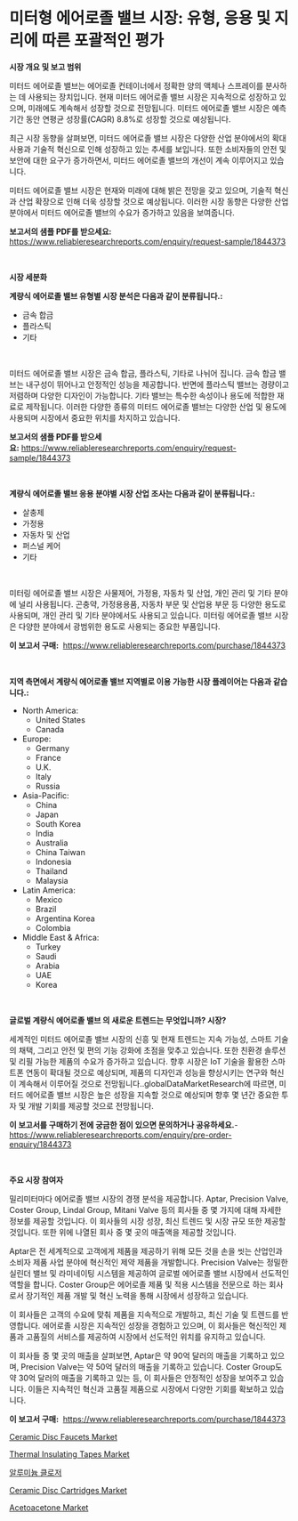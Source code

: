 <p><h1>미터형 에어로졸 밸브 시장: 유형, 응용 및 지리에 따른 포괄적인 평가</h1></p><p><strong>시장 개요 및 보고 범위</strong></p>
<p><p>미터드 에어로졸 밸브는 에어로졸 컨테이너에서 정확한 양의 액체나 스프레이를 분사하는 데 사용되는 장치입니다. 현재 미터드 에어로졸 밸브 시장은 지속적으로 성장하고 있으며, 미래에도 계속해서 성장할 것으로 전망됩니다. 미터드 에어로졸 밸브 시장은 예측 기간 동안 연평균 성장률(CAGR) 8.8%로 성장할 것으로 예상됩니다.</p><p>최근 시장 동향을 살펴보면, 미터드 에어로졸 밸브 시장은 다양한 산업 분야에서의 확대 사용과 기술적 혁신으로 인해 성장하고 있는 추세를 보입니다. 또한 소비자들의 안전 및 보안에 대한 요구가 증가하면서, 미터드 에어로졸 밸브의 개선이 계속 이루어지고 있습니다.</p><p>미터드 에어로졸 밸브 시장은 현재와 미래에 대해 밝은 전망을 갖고 있으며, 기술적 혁신과 산업 확장으로 인해 더욱 성장할 것으로 예상됩니다. 이러한 시장 동향은 다양한 산업 분야에서 미터드 에어로졸 밸브의 수요가 증가하고 있음을 보여줍니다.</p></p>
<p><strong>보고서의 샘플 PDF를 받으세요:</strong> <a href="https://www.reliableresearchreports.com/enquiry/request-sample/1844373">https://www.reliableresearchreports.com/enquiry/request-sample/1844373</a></p>
<p>&nbsp;</p>
<p><strong>시장 세분화</strong></p>
<p><strong>계량식 에어로졸 밸브 유형별 시장 분석은 다음과 같이 분류됩니다.:</strong></p>
<p><ul><li>금속 합금</li><li>플라스틱</li><li>기타</li></ul></p>
<p>&nbsp;</p>
<p><p>미터드 에어로졸 밸브 시장은 금속 합금, 플라스틱, 기타로 나뉘어 집니다. 금속 합금 밸브는 내구성이 뛰어나고 안정적인 성능을 제공합니다. 반면에 플라스틱 밸브는 경량이고 저렴하며 다양한 디자인이 가능합니다. 기타 밸브는 특수한 속성이나 용도에 적합한 재료로 제작됩니다. 이러한 다양한 종류의 미터드 에어로졸 밸브는 다양한 산업 및 용도에 사용되며 시장에서 중요한 위치를 차지하고 있습니다.</p></p>
<p><strong>보고서의 샘플 PDF를 받으세요:</strong>&nbsp;<a href="https://www.reliableresearchreports.com/enquiry/request-sample/1844373">https://www.reliableresearchreports.com/enquiry/request-sample/1844373</a></p>
<p>&nbsp;</p>
<p><strong> 계량식 에어로졸 밸브 응용 분야별 시장 산업 조사는 다음과 같이 분류됩니다.:</strong></p>
<p><ul><li>살충제</li><li>가정용</li><li>자동차 및 산업</li><li>퍼스널 케어</li><li>기타</li></ul></p>
<p>&nbsp;</p>
<p><p>미터링 에어로졸 밸브 시장은 사물제어, 가정용, 자동차 및 산업, 개인 관리 및 기타 분야에 널리 사용됩니다. 곤충약, 가정용용품, 자동차 부문 및 산업용 부문 등 다양한 용도로 사용되며, 개인 관리 및 기타 분야에서도 사용되고 있습니다. 미터링 에어로졸 밸브 시장은 다양한 분야에서 광범위한 용도로 사용되는 중요한 부품입니다.</p></p>
<p><strong>이 보고서 구매:</strong>&nbsp; <a href="https://www.reliableresearchreports.com/purchase/1844373">https://www.reliableresearchreports.com/purchase/1844373</a></p>
<p>&nbsp;</p>
<p><strong>지역 측면에서 계량식 에어로졸 밸브 지역별로 이용 가능한 시장 플레이어는 다음과 같습니다.:</strong></p>
<p><ul>
    <li>
        North America:
        <ul>
            <li>United States</li>
            <li>Canada</li>
        </ul>
    </li>
    <li>
        Europe:
        <ul>
            <li>Germany</li>
            <li>France</li>
            <li>U.K.</li>
            <li>Italy</li>
            <li>Russia</li>
        </ul>
    </li>
    <li>
        Asia-Pacific:
        <ul>
            <li>China</li>
            <li>Japan</li>
            <li>South Korea</li>
            <li>India</li>
            <li>Australia</li>
            <li>China Taiwan</li>
            <li>Indonesia</li>
            <li>Thailand</li>
            <li>Malaysia</li>
        </ul>
    </li>
    <li>
        Latin America:
        <ul>
            <li>Mexico</li>
            <li>Brazil</li>
            <li>Argentina Korea</li>
            <li>Colombia</li>
        </ul>
    </li>
    <li>
        Middle East & Africa:
        <ul>
            <li>Turkey</li>
            <li>Saudi</li>
            <li>Arabia</li>
            <li>UAE</li>
            <li>Korea</li>
        </ul>
    </li>
    </ul></p>
<p>&nbsp;</p>
<p><strong>글로벌 계량식 에어로졸 밸브 의 새로운 트렌드는 무엇입니까? 시장?</strong></p>
<p><p>세계적인 미터드 에어로졸 밸브 시장의 신흥 및 현재 트렌드는 지속 가능성, 스마트 기술의 채택, 그리고 안전 및 편의 기능 강화에 초점을 맞추고 있습니다. 또한 친환경 솔루션 및 리필 가능한 제품의 수요가 증가하고 있습니다. 향후 시장은 IoT 기술을 활용한 스마트폰 연동이 확대될 것으로 예상되며, 제품의 디자인과 성능을 향상시키는 연구와 혁신이 계속해서 이루어질 것으로 전망됩니다..globalDataMarketResearch에 따르면, 미터드 에어로졸 밸브 시장은 높은 성장을 지속할 것으로 예상되며 향후 몇 년간 중요한 투자 및 개발 기회를 제공할 것으로 전망됩니다.</p></p>
<p><strong>이 보고서를 구매하기 전에 궁금한 점이 있으면 문의하거나 공유하세요.</strong>- <a href="https://www.reliableresearchreports.com/enquiry/pre-order-enquiry/1844373">https://www.reliableresearchreports.com/enquiry/pre-order-enquiry/1844373</a></p>
<p>&nbsp;</p>
<p><strong>주요 시장 참여자</strong></p>
<p><p>밀리미터마다 에어로졸 밸브 시장의 경쟁 분석을 제공합니다. Aptar, Precision Valve, Coster Group, Lindal Group, Mitani Valve 등의 회사들 중 몇 가지에 대해 자세한 정보를 제공할 것입니다. 이 회사들의 시장 성장, 최신 트렌드 및 시장 규모 또한 제공할 것입니다. 또한 위에 나열된 회사 중 몇 곳의 매출액을 제공할 것입니다.</p><p>Aptar은 전 세계적으로 고객에게 제품을 제공하기 위해 모든 것을 손을 씻는 산업인과 소비자 제품 사업 분야에 혁신적인 제약 제품을 개발합니다. Precision Valve는 정밀한 실린더 밸브 및 라미네이팅 시스템을 제공하여 글로벌 에어로졸 밸브 시장에서 선도적인 역할을 합니다. Coster Group은 에어로졸 제품 및 적용 시스템을 전문으로 하는 회사로서 장기적인 제품 개발 및 혁신 노력을 통해 시장에서 성장하고 있습니다.</p><p>이 회사들은 고객의 수요에 맞춰 제품을 지속적으로 개발하고, 최신 기술 및 트렌드를 반영합니다. 에어로졸 시장은 지속적인 성장을 경험하고 있으며, 이 회사들은 혁신적인 제품과 고품질의 서비스를 제공하여 시장에서 선도적인 위치를 유지하고 있습니다.</p><p>이 회사들 중 몇 곳의 매출을 살펴보면, Aptar은 약 90억 달러의 매출을 기록하고 있으며, Precision Valve는 약 50억 달러의 매출을 기록하고 있습니다. Coster Group도 약 30억 달러의 매출을 기록하고 있는 등, 이 회사들은 안정적인 성장을 보여주고 있습니다. 이들은 지속적인 혁신과 고품질 제품으로 시장에서 다양한 기회를 확보하고 있습니다.</p></p>
<p><strong>이 보고서 구매:</strong>&nbsp;&nbsp;<a href="https://www.reliableresearchreports.com/purchase/1844373">https://www.reliableresearchreports.com/purchase/1844373</a></p>
<p><p><a href="https://view.publitas.com/reportprime-1/ceramic-disc-faucets-market-challenges-opportunities-and-growth-drivers-and-major-market-players-forecasted-for-period-from-2024-2031/">Ceramic Disc Faucets Market</a></p><p><a href="https://github.com/PeterParrish5/Market-Research-Report-List-3/blob/main/thermal-insulating-tapes-market.md">Thermal Insulating Tapes Market</a></p><p><a href="https://github.com/vsn7qpua81q/Market-Research-Report-List-1/blob/main/6246971185587.md">알루미늄 클로저</a></p><p><a href="https://view.publitas.com/reportprime-1/ceramic-disc-cartridges-market-size-growth-and-forecast-from-2024-2031/">Ceramic Disc Cartridges Market</a></p><p><a href="https://skillful-vermicelli-b89.notion.site/Acetoacetone-Market-Size-Furnishes-Valuable-Information-Encompassing-Market-Share-Market-Trends-an-62c1dd8e779e4f04a0407206012c88ee">Acetoacetone Market</a></p></p>
